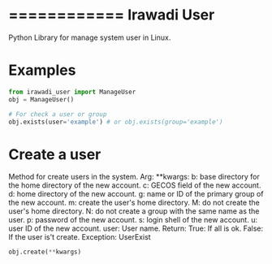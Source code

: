 ============
Irawadi User
============

Python Library for manage system user in Linux.

Examples
========

```python
from irawadi_user import ManageUser
obj = ManageUser()

# For check a user or group
obj.exists(user='example') # or obj.exists(group='example')
```

Create a user
=============
Method for create users in the system.
    Arg:
        **kwargs:
            b: base directory for the home directory of
                   the new account.
            c: GECOS field of the new account.
            d: home directory of the new account.
            g: name or ID of the primary group of the new account.
            m: create the user's home directory.
            M: do not create the user's home directory.
            N: do not create a group with the same name as the user.
            p: password of the new account.
            s: login shell of the new account.
            u: user ID of the new account.
            user: User name.
    Return:
        True: If all is ok.
        False: If the user is't create.
    Exception:
        UserExist

```python
obj.create(**kwargs)
```
